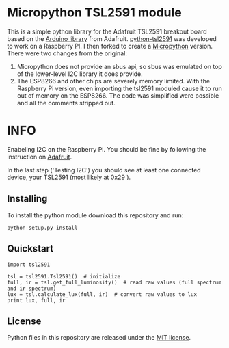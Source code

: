 # Micropython TSL2591 module

This is a simple python library for the Adafruit TSL2591 breakout board based on the [Arduino library](https://github.com/adafruit/Adafruit_TSL2591_Library) from Adafruit. [python-tsl2591](https://github.com/maxlklaxl/python-tsl2591) was developed to work on a Raspberry PI. I then forked to create a [Micropython](http://www.micropython.org) version. There were two changes from the original:

1. Micropython does not provide an sbus api, so sbus was emulated on top of the lower-level I2C library it does provide.
2. The ESP8266 and other chips are severely memory limited. With the Raspberry Pi version, even importing the tsl2591 moduled cause it to run out of memory on the ESP8266. The code was simplified were possible and all the comments stripped out.

# INFO

Enabeling I2C on the Raspberry Pi. You should be fine by following the instruction on [Adafruit](https://learn.adafruit.com/adafruits-raspberry-pi-lesson-4-gpio-setup/configuring-i2c).

In the last step ('Testing I2C') you should see at least one connected device, your TSL2591 (most likely at 0x29 ).




## Installing ##

To install the python module download this repository and run:

```
python setup.py install
```



## Quickstart ##


```
import tsl2591

tsl = tsl2591.Tsl2591()  # initialize
full, ir = tsl.get_full_luminosity()  # read raw values (full spectrum and ir spectrum)
lux = tsl.calculate_lux(full, ir)  # convert raw values to lux
print lux, full, ir
```




## License ##

Python files in this repository are released under the [MIT license](LICENSE.md).
